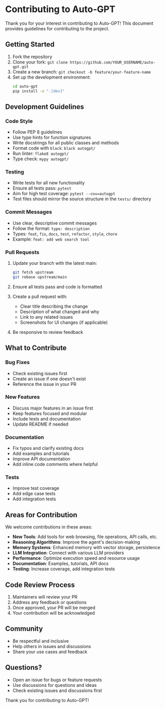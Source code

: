# Contributing to Auto-GPT

Thank you for your interest in contributing to Auto-GPT! This document provides guidelines for contributing to the project.

## Getting Started

1. Fork the repository
2. Clone your fork: `git clone https://github.com/YOUR_USERNAME/auto-gpt.git`
3. Create a new branch: `git checkout -b feature/your-feature-name`
4. Set up the development environment:
   ```bash
   cd auto-gpt
   pip install -e ".[dev]"
   ```

## Development Guidelines

### Code Style

- Follow PEP 8 guidelines
- Use type hints for function signatures
- Write docstrings for all public classes and methods
- Format code with `black`: `black autogpt/`
- Run linter: `flake8 autogpt/`
- Type check: `mypy autogpt/`

### Testing

- Write tests for all new functionality
- Ensure all tests pass: `pytest`
- Aim for high test coverage: `pytest --cov=autogpt`
- Test files should mirror the source structure in the `tests/` directory

### Commit Messages

- Use clear, descriptive commit messages
- Follow the format: `type: description`
- Types: `feat`, `fix`, `docs`, `test`, `refactor`, `style`, `chore`
- Example: `feat: add web search tool`

### Pull Requests

1. Update your branch with the latest main:
   ```bash
   git fetch upstream
   git rebase upstream/main
   ```

2. Ensure all tests pass and code is formatted

3. Create a pull request with:
   - Clear title describing the change
   - Description of what changed and why
   - Link to any related issues
   - Screenshots for UI changes (if applicable)

4. Be responsive to review feedback

## What to Contribute

### Bug Fixes

- Check existing issues first
- Create an issue if one doesn't exist
- Reference the issue in your PR

### New Features

- Discuss major features in an issue first
- Keep features focused and modular
- Include tests and documentation
- Update README if needed

### Documentation

- Fix typos and clarify existing docs
- Add examples and tutorials
- Improve API documentation
- Add inline code comments where helpful

### Tests

- Improve test coverage
- Add edge case tests
- Add integration tests

## Areas for Contribution

We welcome contributions in these areas:

- **New Tools**: Add tools for web browsing, file operations, API calls, etc.
- **Reasoning Algorithms**: Improve the agent's decision-making
- **Memory Systems**: Enhanced memory with vector storage, persistence
- **LLM Integration**: Connect with various LLM providers
- **Performance**: Optimize execution speed and resource usage
- **Documentation**: Examples, tutorials, API docs
- **Testing**: Increase coverage, add integration tests

## Code Review Process

1. Maintainers will review your PR
2. Address any feedback or questions
3. Once approved, your PR will be merged
4. Your contribution will be acknowledged

## Community

- Be respectful and inclusive
- Help others in issues and discussions
- Share your use cases and feedback

## Questions?

- Open an issue for bugs or feature requests
- Use discussions for questions and ideas
- Check existing issues and discussions first

Thank you for contributing to Auto-GPT!
